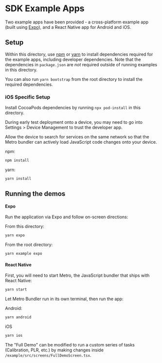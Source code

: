 # SDK Example Apps

Two example apps have been provided - a cross-platform example app (built using [Expo](https://expo.io/)), and a React Native app for Android and iOS.

## Setup

Within this directory, use [npm](https://www.npmjs.com/) or [yarn](https://yarnpkg.com/) to install dependencies required for the example apps, including developer dependencies. Note that the dependencies in `package.json` are _not_ required outside of running examples in this directory.

You can also run `yarn bootstrap` from the root directory to install the required dependencies.

### iOS Specific Setup

Install CocoaPods dependencies by running `npx pod-install` in this directory.

During early test deployment onto a device, you may need to go into Settings > Device Management to trust the developer app.

Allow the device to search for services on the same network so that the Metro bundler can actively load JavaScript code changes onto your device.

npm:

```sh
npm install
```

yarn:

```sh
yarn install
```

## Running the demos

#### Expo

Run the application via Expo and follow on-screen directions:

From this directory:

```sh
yarn expo
```

From the root directory:

```sh
yarn example expo
```

#### React Native

First, you will need to start Metro, the JavaScript bundler that ships with React Native:

```sh
yarn start
```

Let Metro Bundler run in its own terminal, then run the app:

Android:

```sh
yarn android
```

iOS

```sh
yarn ios
```

The "Full Demo" can be modified to run a custom series of tasks (Calibration, PLR, etc.) by making changes inside `/example/src/screens/FullDemoScreen.tsx`.
